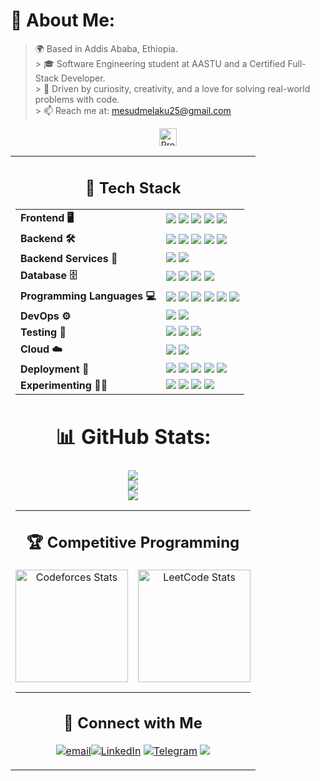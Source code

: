 # 💫 About Me:
> 🌍 Based in Addis Ababa, Ethiopia.  <br>> 🎓 Software Engineering student at AASTU and a Certified Full-Stack Developer.  <br>> 🚀 Driven by curiosity, creativity, and a love for solving real-world problems with code.  <br>> 📫 Reach me at: [mesudmelaku25@gmail.com](mailto:mesudmelaku25@gmail.com)<br>

<div align="center" style="display: flex; gap: 24px; justify-content: center;">
  <img src="https://komarev.com/ghpvc/?username=ellay21" alt="Profile views" height="28" />
</div>

<table><tr><td align="center">

## 🚀 Tech Stack

<table>
  <tr>
    <td><b>Frontend 🖥️</b></td>
    <td>
      <img src="https://img.shields.io/badge/HTML-E34F26?style=for-the-badge&logo=html5&logoColor=white" />
      <img src="https://img.shields.io/badge/CSS-1572B6?style=for-the-badge&logo=css3&logoColor=white" />
      <img src="https://img.shields.io/badge/React.js-06B6D4?style=for-the-badge&logo=react&logoColor=white" />
      <img src="https://img.shields.io/badge/Next.js-ffffff?style=for-the-badge&logo=next.js&logoColor=black" />
      <img src="https://img.shields.io/badge/TailwindCSS-06B6D4?style=for-the-badge&logo=tailwindcss&logoColor=white" />
    </td>
  </tr>
  <tr>
    <td><b>Backend 🛠️</b></td>
    <td>
      <img src="https://img.shields.io/badge/Go-00ADD8?style=for-the-badge&logo=go&logoColor=white" />
      <img src="https://img.shields.io/badge/FastAPI-005571?style=for-the-badge&logo=fastapi&logoColor=white" />
      <img src="https://img.shields.io/badge/Django-092E20?style=for-the-badge&logo=django&logoColor=white" />
      <img src="https://img.shields.io/badge/Node.js-339933?style=for-the-badge&logo=node.js&logoColor=white" />
      <img src="https://img.shields.io/badge/Express.js-ffffff?style=for-the-badge&logo=express&logoColor=black" />
    </td>
  </tr>
  <tr>
    <td><b>Backend Services 🔗</b></td>
    <td>
      <img src="https://img.shields.io/badge/Firebase-FFCA28?style=for-the-badge&logo=firebase&logoColor=black" />
      <img src="https://img.shields.io/badge/Supabase-3ECF8E?style=for-the-badge&logo=supabase&logoColor=white" />
    </td>
  </tr>
<tr>
    <td><b>Database 🗄️</b></td>
    <td>
      <img src="https://img.shields.io/badge/MySQL-4479A1?style=for-the-badge&logo=mysql&logoColor=white" />
      <img src="https://img.shields.io/badge/PostgreSQL-4169E1?style=for-the-badge&logo=postgresql&logoColor=white" />
      <img src="https://img.shields.io/badge/Redis-DC382D?style=for-the-badge&logo=redis&logoColor=white" />
      <img src="https://img.shields.io/badge/MongoDB-47A248?style=for-the-badge&logo=mongodb&logoColor=white" />
    </td>
  </tr>
<tr>
    <td><b>Programming Languages 💻</b></td>
    <td>
      <img src="https://img.shields.io/badge/C++-00599C?style=for-the-badge&logo=c%2B%2B&logoColor=white" />
      <img src="https://img.shields.io/badge/Go-00ADD8?style=for-the-badge&logo=go&logoColor=white" />
      <img src="https://img.shields.io/badge/Python-3776AB?style=for-the-badge&logo=python&logoColor=white" />
      <img src="https://img.shields.io/badge/Java-007396?style=for-the-badge&logo=java&logoColor=white" />
      <img src="https://img.shields.io/badge/JS/TS-3178C6?style=for-the-badge&logo=typescript&logoColor=white" />
      <img src="https://img.shields.io/badge/PHP-777BB4?style=for-the-badge&logo=php&logoColor=white" />
    </td>
  </tr>
  <tr>
    <td><b>DevOps ⚙️</b></td>
    <td>
      <img src="https://img.shields.io/badge/Docker-2496ED?style=for-the-badge&logo=docker&logoColor=white" />
      <img src="https://img.shields.io/badge/GitHub%20Actions-2088FF?style=for-the-badge&logo=githubactions&logoColor=white" />
    </td>
  </tr>
  <tr>
    <td><b>Testing 🧪</b></td>
    <td>
      <img src="https://img.shields.io/badge/k6-7D64FF?style=for-the-badge&logo=k6&logoColor=white" />
      <img src="https://img.shields.io/badge/Pytest-0A9EDC?style=for-the-badge&logo=pytest&logoColor=white" />
      <img src="https://img.shields.io/badge/Postman-FF6C37?style=for-the-badge&logo=postman&logoColor=white" />
    </td>
  </tr>
  
  
  <tr>
    <td><b>Cloud ☁️</b></td>
    <td>
      <img src="https://img.shields.io/badge/Azure-0078D4?style=for-the-badge&logo=microsoftazure&logoColor=white" />
      <img src="https://img.shields.io/badge/GCP-4285F4?style=for-the-badge&logo=googlecloud&logoColor=white" />
    </td>
  </tr>
  <tr>
    <td><b>Deployment 🚀</b></td>
    <td>
      <img src="https://img.shields.io/badge/Vercel-ffffff?style=for-the-badge&logo=vercel&logoColor=black" />
      <img src="https://img.shields.io/badge/Render-46E3B7?style=for-the-badge&logo=render&logoColor=white" />
      <img src="https://img.shields.io/badge/Hostinger-673DE6?style=for-the-badge&logo=hostinger&logoColor=white" />
      <img src="https://img.shields.io/badge/cPanel-FF6C2C?style=for-the-badge&logo=cpanel&logoColor=white" />
      <img src="https://img.shields.io/badge/Netlify-00C7B7?style=for-the-badge&logo=netlify&logoColor=white" />
    </td>
  </tr>
  <tr>
    <td><b>Experimenting 🧑‍🔬</b></td>
    <td>
      <img src="https://img.shields.io/badge/.NET-512BD4?style=for-the-badge&logo=dotnet&logoColor=white" />
      <img src="https://img.shields.io/badge/Laravel-FF2D20?style=for-the-badge&logo=laravel&logoColor=white" />
      <img src="https://img.shields.io/badge/Spring%20Boot-6DB33F?style=for-the-badge&logo=spring&logoColor=white" />
      <img src="https://img.shields.io/badge/Flask-ffffff?style=for-the-badge&logo=flask&logoColor=black" />
    </td>
  </tr>
</table>

# 📊 GitHub Stats:
![](https://github-readme-stats.vercel.app/api?username=ellay21&theme=dark&hide_border=false&include_all_commits=false&count_private=false)<br/>
![](https://nirzak-streak-stats.vercel.app/?user=ellay21&theme=dark&hide_border=false)<br/>
![](https://github-readme-stats.vercel.app/api/top-langs/?username=ellay21&theme=dark&hide_border=false&include_all_commits=false&count_private=false&layout=compact)

---

## 🏆 Competitive Programming

<div align="center" style="display: flex; flex-wrap: wrap; gap: 16px; justify-content: center;">
  <img src="https://codeforces-readme-stats.vercel.app/api/card?username=ellay27&theme=dark&force_username=true&show_icons=true" alt="Codeforces Stats" height="180" />
  <img src="https://leetcard.jacoblin.cool/ellay25?theme=dark&font=Syne%20Mono&ext=heatmap&border_radius=20&height=180" alt="LeetCode Stats" height="180" />
</div>

---
## 🤝 Connect with Me
[![email](https://img.shields.io/badge/Email-D14836?logo=gmail&logoColor=white)](mailto:mesudmelaku25@gmail.com)[![LinkedIn](https://img.shields.io/badge/LinkedIn-%230077B5.svg?logo=linkedin&logoColor=white)](https://linkedin.com/in/mesud-melaku-973908330) [![Telegram](https://img.shields.io/badge/Telegram-2CA5E0?logo=telegram&logoColor=white)](https://t.me/Justelay25)
[![](https://visitcount.itsvg.in/api?id=ellay21&icon=0&color=0)](https://visitcount.itsvg.in)

<!-- Proudly created with GPRM ( https://gprm.itsvg.in ) -->
